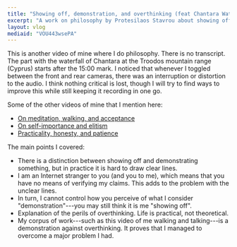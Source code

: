```yaml
---
title: "Showing off, demonstration, and overthinking (feat Chantara Waterfall)"
excerpt: "A work on philosophy by Protesilaos Stavrou about showing off, demonstration, and overthinking."
layout: vlog
mediaid: "VOU443wsePA"
---
```


This is another video of mine where I do philosophy.  There is no
transcript.  The part with the waterfall of Chantara at the Troodos
mountain range (Cyprus) starts after the 15:00 mark.  I noticed that
whenever I toggled between the front and rear cameras, there was an
interruption or distortion to the audio.  I think nothing critical is
lost, though I will try to find ways to improve this while still
keeping it recording in one go.

Some of the other videos of mine that I mention here:

- [On meditation, walking, and acceptance](https://protesilaos.com/books/2022-10-07-meditation-walking-acceptance/)
- [On self-importance and elitism](https://protesilaos.com/books/2022-10-09-self-importance-elitism/)
- [Practicality, honesty, and patience](https://protesilaos.com/books/2022-10-13-practicality-honesty-patience/)

The main points I covered:

- There is a distinction between showing off and demonstrating
  something, but in practice it is hard to draw clear lines.
- I am an Internet stranger to you (and you to me), which means that
  you have no means of verifying my claims.  This adds to the problem
  with the unclear lines.
- In turn, I cannot control how you perceive of what I consider
  "demonstration"---you may still think it is me "showing off".
- Explanation of the perils of overthinking.  Life is practical, not
  theoretical.
- My corpus of work---such as this video of me walking and
  talking---is a demonstration against overthinking.  It proves that I
  managed to overcome a major problem I had.

